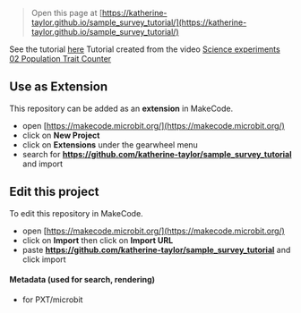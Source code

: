 
> Open this page at [https://katherine-taylor.github.io/sample_survey_tutorial/](https://katherine-taylor.github.io/sample_survey_tutorial/)

See the tutorial [here](/sample_survey_tutorial/tutorial)
Tutorial created from the video [Science experiments 02 Population Trait Counter](https://www.youtube.com/watch?v=NNZEMiJHY2o)

## Use as Extension

This repository can be added as an **extension** in MakeCode.

* open [https://makecode.microbit.org/](https://makecode.microbit.org/)
* click on **New Project**
* click on **Extensions** under the gearwheel menu
* search for **https://github.com/katherine-taylor/sample_survey_tutorial** and import

## Edit this project

To edit this repository in MakeCode.

* open [https://makecode.microbit.org/](https://makecode.microbit.org/)
* click on **Import** then click on **Import URL**
* paste **https://github.com/katherine-taylor/sample_survey_tutorial** and click import

#### Metadata (used for search, rendering)

* for PXT/microbit
<script src="https://makecode.com/gh-pages-embed.js"></script><script>makeCodeRender("{{ site.makecode.home_url }}", "{{ site.github.owner_name }}/{{ site.github.repository_name }}");</script>
